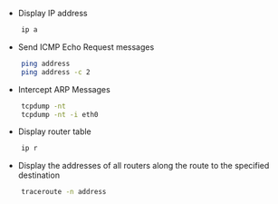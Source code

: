 - Display IP address
```bash
	ip a
```

- Send ICMP Echo Request messages
```bash
	ping address
	ping address -c 2
```

- Intercept ARP Messages
```bash
	tcpdump -nt
	tcpdump -nt -i eth0
```

- Display router table
```bash
	ip r
```

- Display the addresses of all routers along the route to the specified destination
```bash
	traceroute -n address
```